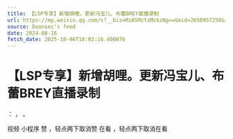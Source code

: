 ```yaml
---
title: 【LSP专享】新增胡哩。更新冯宝儿、布蕾BREY直播录制
url: https://mp.weixin.qq.com/s?__biz=MzA5MzYzMzkzNg==&mid=2650957250&idx=3&sn=499c8ead79b84ef6e325fa7d58ca0df8
source: Doonsec's feed
date: 2024-08-16
fetch_date: 2025-10-06T18:02:16.400076
---
```


# 【LSP专享】新增胡哩。更新冯宝儿、布蕾BREY直播录制

：
，
。

视频
小程序
赞
，轻点两下取消赞
在看
，轻点两下取消在看